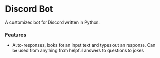 # Discord Bot
A customized bot for Discord written in Python.

### Features
* Auto-responses, looks for an input text and types out an response. Can be used from anything from helpful answers to questions to jokes.
